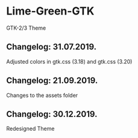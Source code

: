 # Lime-Green-GTK
GTK-2/3 Theme

Changelog: 31.07.2019.
---------------------

Adjusted colors in gtk.css (3.18) and gtk.css (3.20)

Changelog: 21.09.2019.
---------------------

Changes to the assets folder

Changelog: 30.12.2019.
-----------------------

Redesigned Theme
